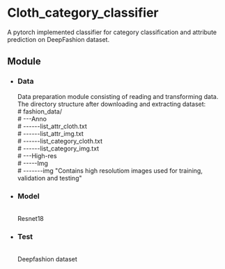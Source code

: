 
<h1>Cloth_category_classifier</h1>
A pytorch implemented classifier for category classification and attribute prediction on DeepFashion dataset.

<h2> Module</h2>

<ul>
<li> <h3>Data</h3> 
 Data preparation module consisting of reading and transforming data. 
<br/> The directory structure after downloading and extracting dataset:
<br/># fashion_data/
<br/># ---Anno
<br/># ------list_attr_cloth.txt
<br/># ------list_attr_img.txt
<br/># ------list_category_cloth.txt
<br/># ------list_category_img.txt 
<br/># ---High-res
<br/># -----Img
<br/># -------img "Contains high resolutiom images used for training, validation and testing"
 
 
 <li><h3>Model</h3>
  <br/> Resnet18
<li><h3>Test</h3>
 <br/>Deepfashion dataset
</ul>
</li>
